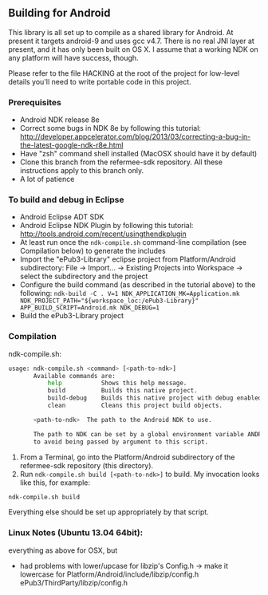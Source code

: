 ## Building for Android

This library is all set up to compile as a shared library for Android. At present it targets android-9 and uses gcc v4.7. There is no real JNI layer at present, and it has only been built on OS X. I assume that a working NDK on any platform will have success, though.

Please refer to the file HACKING at the root of the project for low-level details you'll need to write portable code in this project.

### Prerequisites

* Android NDK release 8e
* Correct some bugs in NDK 8e by following this tutorial:
    http://developer.appcelerator.com/blog/2013/03/correcting-a-bug-in-the-latest-google-ndk-r8e.html
* Have "zsh" command shell installed (MacOSX should have it by default)
* Clone this branch from the refermee-sdk repository. All these instructions apply to this branch only.
* A lot of patience

### To build and debug in Eclipse

* Android Eclipse ADT SDK
* Android Eclipse NDK Plugin by following this tutorial:
    http://tools.android.com/recent/usingthendkplugin
* At least run once the `ndk-compile.sh` command-line compilation (see Compilation below) to generate the includes
* Import the "ePub3-Library" eclipse project from Platform/Android subdirectory:
    File -> Import... -> Existing Projects into Workspace -> select the subdirectory and the project
* Configure the build command (as described in the tutorial above) to the following:
    `ndk-build -C . V=1 NDK_APPLICATION_MK=Application.mk NDK_PROJECT_PATH="${workspace_loc:/ePub3-Library}" APP_BUILD_SCRIPT=Android.mk NDK_DEBUG=1`
* Build the ePub3-Library project

### Compilation

ndk-compile.sh:
```bash
usage: ndk-compile.sh <command> [<path-to-ndk>]
       Available commands are:
           help           Shows this help message.
           build          Builds this native project.
           build-debug    Builds this native project with debug enabled.
           clean          Cleans this project build objects.

       <path-to-ndk>  The path to the Android NDK to use.

       The path to NDK can be set by a global environment variable ANDROID_NDK,
       to avoid being passed by argument to this script.
```

1. From a Terminal, go into the Platform/Android subdirectory of the refermee-sdk repository (this directory).
2. Run `ndk-compile.sh build [<path-to-ndk>]` to build. My invocation looks like this, for example:

```bash
ndk-compile.sh build
```

Everything else should be set up appropriately by that script.

### Linux Notes (Ubuntu 13.04 64bit):


everything as above for OSX, but

* had problems with lower/upcase for libzip's Config.h -> make it lowercase for
  Platform/Android/include/libzip/config.h
  ePub3/ThirdParty/libzip/config.h
